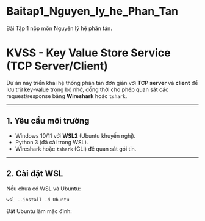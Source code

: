 # Baitap1_Nguyen_ly_he_Phan_Tan

Bài Tập 1 nộp môn Nguyên lý hệ phân tán.

# KVSS - Key Value Store Service (TCP Server/Client)

Dự án này triển khai hệ thống phân tán đơn giản với **TCP server** và **client** để lưu trữ key-value trong bộ nhớ, đồng thời cho phép quan sát các request/response bằng **Wireshark** hoặc `tshark`.

---

## 1. Yêu cầu môi trường

- Windows 10/11 với **WSL2** (Ubuntu khuyến nghị).
- Python 3 (đã cài trong WSL).
- Wireshark hoặc `tshark` (CLI) để quan sát gói tin.

---

## 2. Cài đặt WSL

Nếu chưa có WSL và Ubuntu:

```powershell
wsl --install -d Ubuntu

```

Đặt Ubuntu làm mặc định:
